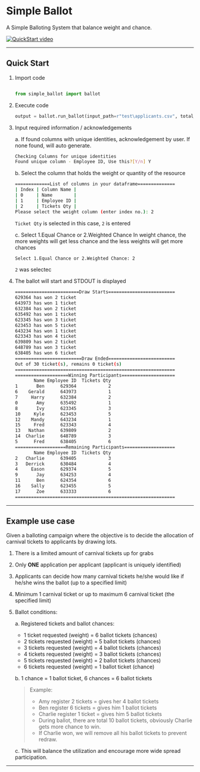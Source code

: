 # Simple Ballot
A Simple Balloting System that balance weight and chance.

[![QuickStart video](https://img.youtube.com/vi/xSfUJBJqItA/1.jpg)](https://www.youtube.com/watch?v=xSfUJBJqItA)

---

## Quick Start

1. Import code

   ```python

   from simple_ballot import ballot

   ```

2. Execute code

   ```python
   output = ballot.run_ballot(input_path=r"test\applicants.csv", total_resource=30)
   ```

3. Input required information / acknowledgements

   a. If found columns with unique identities, acknowledgement by user. If none found, will auto generate.

      ```bash
      Checking Columns for unique identities
      Found unique column - Employee ID, Use this?[Y/n] Y
      ```

   b. Select the column that holds the weight or quantity of the resource

      ```bash
      =============List of columns in your dataframe==============
      | Index | Column Name |
      | 0     | Name        |
      | 1     | Employee ID |
      | 2     | Tickets Qty |
      Please select the weight column (enter index no.): 2
      ```

      ``Ticket Qty`` is selected in this case, ``2`` is entered

   c. Select 1.Equal Chance or 2.Weighted Chance
      In weight chance, the more weights will get less chance and the less weights will get more chances

      ```bash
      Select 1.Equal Chance or 2.Weighted Chance: 2
      ```

      ``2`` was selectec

4. The ballot will start and STDOUT is displayed

   ```bash
   ========================Draw Starts=========================
   629364 has won 2 ticket
   643973 has won 1 ticket
   632384 has won 2 ticket
   635492 has won 1 ticket
   623345 has won 3 ticket
   623453 has won 5 ticket
   643234 has won 1 ticket
   623343 has won 4 ticket
   639809 has won 2 ticket
   648789 has won 3 ticket
   638405 has won 6 ticket
   =========================Draw Ended=========================
   Out of 30 ticket(s), remains 0 ticket(s)
   ============================================================
   ====================Winning Participants====================
          Name Employee ID  Tickets Qty
   1       Ben      629364            2
   6    Gerald      643973            1
   7     Harry      632384            2
   0       Amy      635492            1
   8       Ivy      623345            3
   10     Kyle      623453            5
   12    Mandy      643234            1
   15     Fred      623343            4
   13   Nathan      639809            2
   14  Charlie      648789            3
   5      Fred      638405            6
   ===================Remaining Participants===================
          Name Employee ID  Tickets Qty
   2   Charlie      639405            3
   3   Derrick      630484            4
   4     Eason      629374            5
   9       Jay      634253            4
   11      Ben      624354            6
   16    Sally      623455            5
   17      Zoe      633333            6
   ============================================================
   ```

---

## Example use case
Given a balloting campaign where the objective is to decide the allocation of carnival tickets to applicants by drawing lots.

1. There is a limited amount of carnival tickets up for grabs
2. Only **ONE** application per applicant (applicant is uniquely identified)
3. Applicants can decide how many carnival tickets he/she would like if he/she wins the ballot (up to a specified limit)
4. Minimum 1 carnival ticket or up to maximum 6 carnival ticket (the specified limit)
5. Ballot conditions:

   a. Registered tickets and ballot chances:
   
      - 1 ticket requested (weight) = 6 ballot tickets (chances)
      - 2 tickets requested (weight) = 5 ballot tickets (chances)
      - 3 tickets requested (weight) = 4 ballot tickets (chances)
      - 4 tickets requested (weight) = 3 ballot tickets (chances)
      - 5 tickets requested (weight) = 2 ballot tickets (chances)
      - 6 tickets requested (weight) = 1 ballot ticket (chance)
      
   b. 1 chance = 1 ballot ticket, 6 chances = 6 ballot tickets

      > Example:
      > - Amy register 2 tickets =  gives her 4 ballot tickets
      > - Ben register 6 tickets = gives him 1 ballot tickets
      > - Charlie register 1 ticket = gives him 5 ballot tickets
      > - During ballot, there are total 10 ballot tickets, obviously Charlie gets more chance to win.
      > - If Charlie won, we will remove all his ballot tickets to prevent redraw.

   c. This will balance the utilization and encourage more wide spread participation.

---
